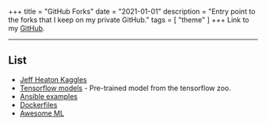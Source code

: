 +++
title = "GitHub Forks"
date = "2021-01-01"
description = "Entry point to the forks that I keep on my private GitHub."
tags = [
  "theme"
]
+++
Link to my [GitHub](https://github.com/Yann21).

---

## List
* [Jeff Heaton Kaggles](https://github.com/Yann21/jh-kaggle-util)
* [Tensorflow models](https://github.com/Yann21/models) - Pre-trained model from the tensorflow zoo.
* [Ansible examples](https://github.com/Yann21/ansible-examples)
* [Dockerfiles](https://github.com/Yann21/dockerfiles)
* [Awesome ML](https://github.com/josephmisiti/awesome-machine-learning#python-kaggle-competition-source-code)
